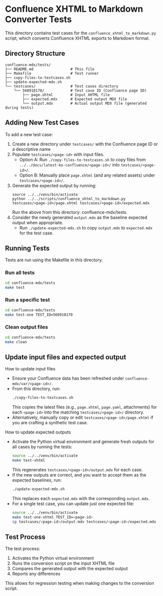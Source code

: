 # Confluence XHTML to Markdown Converter Tests

This directory contains test cases for the `confluence_xhtml_to_markdown.py` script, which converts Confluence XHTML exports to Markdown format.

## Directory Structure

```
confluence-mdx/tests/
├── README.md                 # This file
├── Makefile                  # Test runner
├── copy-files-to-testcases.sh
├── update-expected-mdx.sh
└── testcases/                # Test cases directory
    └── 568918170/            # Test case ID (Confluence page ID)
        ├── page.xhtml        # Input XHTML file
        ├── expected.mdx      # Expected output MDX file
        └── output.mdx        # Actual output MDX file (generated during tests)
```

## Adding New Test Cases

To add a new test case:

1. Create a new directory under `testcases/` with the Confluence page ID or a descriptive name
2. Populate `testcases/<page-id>` with input files.
   - Option A: Run `./copy-files-to-testcases.sh` to copy files from `../../docs/latest-ko-confluence/<page-id>/` into `testcases/<page-id>/`.
   - Option B: Manually place `page.xhtml` (and any related assets) under `testcases/<page-id>/`.
3. Generate the expected output by running:
   ```
   source ../../venv/bin/activate
   python ../../scripts/confluence_xhtml_to_markdown.py testcases/<page-id>/page.xhtml testcases/<page-id>/expected.mdx
   ```
   Run the above from this directory: confluence-mdx/tests.
4. Consider the newly generated `output.mdx` as the baseline expected output when appropriate.
   - Run `./update-expected-mdx.sh` to copy `output.mdx` to `expected.mdx` for the test case.


## Running Tests

Tests are run using the Makefile in this directory.

### Run all tests

```bash
cd confluence-mdx/tests
make test
```

### Run a specific test

```bash
cd confluence-mdx/tests
make test-one TEST_ID=568918170
```

### Clean output files

```bash
cd confluence-mdx/tests
make clean
```

## Update input files and expected output

How to update input files
- Ensure your Confluence data has been refreshed under `confluence-mdx/var/<page-id>/`.
- From this directory, run:
  ```bash
  ./copy-files-to-testcases.sh
  ```
  This copies the latest files (e.g., `page.xhtml`, `page.yaml`, attachments) for each `<page-id>` into the matching `testcases/<page-id>/` directory.
- Alternatively, manually copy or edit `testcases/<page-id>/page.xhtml` if you are crafting a synthetic test case.

How to update expected outputs
- Activate the Python virtual environment and generate fresh outputs for all cases by running the tests:
  ```bash
  source ../../venv/bin/activate
  make test-xhtml
  ```
  This regenerates `testcases/<page-id>/output.mdx` for each case.
- If the new outputs are correct, and you want to accept them as the expected baselines, run:
  ```bash
  ./update-expected-mdx.sh
  ```
  This replaces each `expected.mdx` with the corresponding `output.mdx`.
- For a single test case, you can update just one expected file:
  ```bash
  source ../../venv/bin/activate
  make test-one-xhtml TEST_ID=<page-id>
  cp testcases/<page-id>/output.mdx testcases/<page-id>/expected.mdx
  ```

## Test Process

The test process:

1. Activates the Python virtual environment
2. Runs the conversion script on the input XHTML file
3. Compares the generated output with the expected output
4. Reports any differences

This allows for regression testing when making changes to the conversion script.